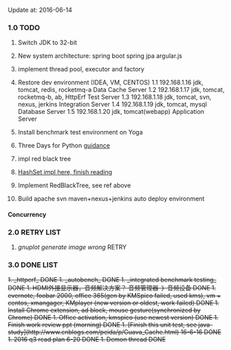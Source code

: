 Update at: 2016-06-14

### 1.0 TODO
1. Switch JDK to 32-bit

1. New system architecture:
spring boot
spring jpa
argular.js

1. implement thread pool, executor and factory

1. Restore dev environment (IDEA, VM, CENTOS)
1.1 192.168.1.16    jdk, tomcat, redis, rocketmq-a          Data Cache Server
1.2 192.168.1.17    jdk, tomcat, rocketmq-b, ab, HttpErf    Test Server
1.3 192.168.1.18    jdk, tomcat, svn, nexus, jerkins        Integration Server
1.4 192.168.1.19    jdk, tomcat, mysql                      Database Server
1.5 192.168.1.20    jdk, tomcat(webapp)                     Application Server

1. Install benchmark test environment on Yoga

1. Three Days for Python
[guidance](http://mp.weixin.qq.com/s?__biz=MzIxMjM4MjkwMw==&mid=2247483789&idx=1&sn=4c8fd2e76970a5d86c7b7a13c3046a30#rd)

1. impl red black tree
1. [HashSet impl here, finish reading](http://tengj.top/2016/04/15/javajh3hashmap/)
1. Implement RedBlackTree, see ref above

1. Build apache svn maven+nexus+jenkins auto deploy environment

#### Concurrency


### 2.0 RETRY LIST
1. _gnuplot generate image wrong_  RETRY

### 3.0 DONE LIST
<del>
1. _httperf_  DONE
1. _autobench_ DONE
1. _integrated benchmark testing_  DONE
1. HDMI外接显示器，音频解决方案？ 音频管理器-》音频设备    DONE
1. evernote, foobar 2000, office 365(gen by KMSpico failed, used kms), vm + centos, xmangager, KMplayer (new version or oldest, work failed)      DONE
1. Install Chrome extension, ad block, mouse gesture(synchronized by Chrome)        DONE
1. Office activation, kmspico (use newest version)      DONE
1. Finish work review ppt (morning)       DONE
1. [Finish this unit test, see java-study](http://www.cnblogs.com/peida/p/Guava_Cache.html)      16-6-16     DONE
1. 2016 q3 read plan   6-20     DONE
1. Demon thread     DONE

</del>